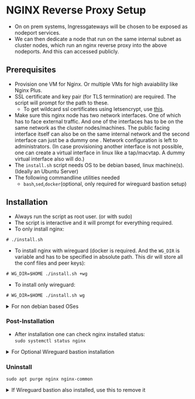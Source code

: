 # NGINX Reverse Proxy Setup

* On on prem systems, Ingressgateways will be chosen to be exposed as nodeport services.
* We can then dedicate a node that run on the same internal subnet as cluster nodes, which run an nginx reverse proxy into the above nodeports. And this can accessed publicly.

## Prerequisites

* Provision one VM for Nginx. Or multiple VMs for high avaiability like Nginx Plus.
* SSL certificate and key pair (for TLS termination) are required. The script will prompt for the path to these.
  * To get wildcard ssl certificates using letsencrypt, use [this](../../../docs/wildcard-ssl-certs-letsencrypt.md).
* Make sure this nginx node has two network interfaces. One of which has to face external traffic. And one of the interfaces has to be on the same network as the cluster nodes/machines. The public facing interface itself can also be on the same internal network and the second interface can just be a dummy one . Network configuration is left to administrators. (In case provisioning another interface is not possible, one can create a virtual interface in linux like a tap/macvtap. A dummy virtual interface also will do.)
* The `install.sh` script needs OS to be debian based, linux machine(s). (Ideally an Ubuntu Server)
* The following commandline utilities needed
  * `bash`,`sed`,`docker`(optional, only required for wireguard bastion setup) 

## Installation
* Always run the script as root user. (or with sudo)
* The script is interactive and it will prompt for everything required.
* To only install nginx:
```
# ./install.sh
```
* To install nginx with wireguard (docker is required. And the `WG_DIR` is variable and has to be specified in absolute path. This dir will store all the conf files and peer keys):
```
# WG_DIR=$HOME ./install.sh +wg
```
* To install only wireguard:
```
# WG_DIR=$HOME ./install.sh wg
```
<details>
  <summary>For non debian based OSes</summary>

  Replace `apt install` with your respective package manager, like `yum`, `apk`, `pkg`,`brew`, etc.
</details>

### Post-Installation

* After installation one can check nginx installed status:<br/>
`sudo systemctl status nginx`
<details>
  <summary>For Optional Wireguard bastion installation</summary>

  * After initial wg installation, one can check in the given `WG_DIR` there should be two folder `wgbaseconf` & `wgconf`:
  * `wgbaseconf` contains pubkey privkey pairs for all the peers. `wgconf` contains the actual peer conf files.
  * If one wants to run multiple replicas of this `nginx+wireguard` node, one can choose to copy this `wgbaseconf` folder off to the new replicas' `WG_DIR`, and then rerun the script on the new node. This time the pub-priv keypair will be preserved across all the replica nodes.
  * Before sharing the wireguard peer conf file, create a file `assigned.txt` and take a list of all peers
  * Incase of multiple replicas of `nginx+wireguard` node, combine the wg conf files of all the replicas into one conf file as multiple peers.
</details>

### Uninstall
```
sudo apt purge nginx nginx-common
```
<details>
  <summary>If Wireguard bastion also installed, use this to remove it</summary>

```
docker rm -f wireguard
sudo rm -rf $WG_DIR/wgbaseconf $WG_DIR/wgconf
```
</details>
